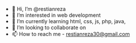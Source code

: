 - 👋 Hi, I’m @restianreza
- 👀 I’m interested in web development
- 🌱 I’m currently learning html, css, js, php, java, 
- 💞️ I’m looking to collaborate on 
- 📫 How to reach me - restianreza30@gmail.com

<!---
restianreza/restianreza is a ✨ special ✨ repository because its `README.md` (this file) appears on your GitHub profile.
You can click the Preview link to take a look at your changes.
--->
